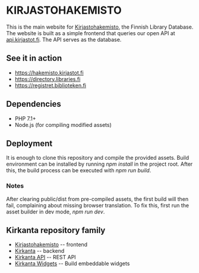 KIRJASTOHAKEMISTO
=================

This is the main website for [Kirjastohakemisto](https://hakemisto.kirjastot.fi),
the Finnish Library Database. The website is built as a simple frontend that queries our open API at
[api.kirjastot.fi](https://api.kirjastot.fi). The API serves as the database.

## See it in action
- https://hakemisto.kirjastot.fi
- https://directory.libraries.fi
- https://registret.biblioteken.fi

## Dependencies
- PHP 7.1+
- Node.js (for compiling modified assets)

## Deployment
It is enough to clone this repository and compile the provided assets. Build environment can be
installed by running *npm install* in the project root. After this, the build process can be executed
with *npm run build*.

### Notes
After clearing public/dist from pre-compiled assets, the first build will then fail, complaining about
missing browser translation. To fix this, first run the asset builder in dev mode, *npm run dev*.

## Kirkanta repository family
- [Kirjastohakemisto](https://github.com/libraries-fi/kirjastohakemisto) -- frontend
- [Kirkanta](https://github.com/libraries-fi/kirkanta) -- backend
- [Kirkanta API](https://github.com/libraries-fi/kirkanta-api) -- REST API
- [Kirkanta Widgets](https://github.com/libraries-fi/kirkanta-embed) -- Build embeddable widgets
